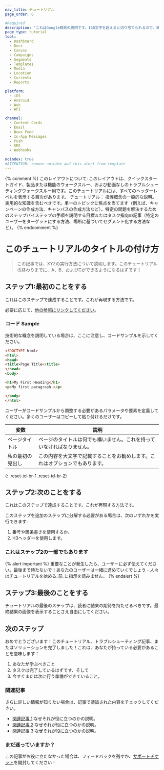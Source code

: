 ```yaml
---
nav_title: チュートリアル
page_order: 6

#Required
description: "これはGoogle検索の説明です。160文字を超えると切り捨てられるので、簡潔にしてください。"
page_type: tutorial
tool:
  - Dashboard
  - Docs
  - Canvas
  - Campaigns
  - Segments
  - Templates
  - Media
  - Location
  - Currents
  - Reports

platform:
  - iOS
  - Android
  - Web
  - API

channel:
  - Content Cards
  - Email
  - News Feed
  - In-App Messages
  - Push
  - SMS
  - Webhooks
  
noindex: true
#ATTENTION: remove noindex and this alert from template
---
```


{% comment %}
このレイアウトについて:
このレイアウトは、クイックスタートガイド、製品または機能のウォークスルー、および動画なしのトラブルシューティングウォークスルー用です。このチュートリアルには、すべてのヘッダーレベルを表示する目次があります。
チュートリアル：
指導概念の一般的な説明。実用的な知識を含むべきです。単一のトピックに焦点を当てます（例えば、キャンペーンの作成方法、キャンバスの作成方法など）。特定の問題を解決するためのステップバイステップの手順を説明する目標またはタスク指向の記事（特定のユーザーをターゲットにする方法、場所に基づいてセグメント化する方法など）。
{% endcomment %}
# このチュートリアルのタイトルの付け方

> この記事では、XYZの実行方法について説明します。このチュートリアルの終わりまでに、A、B、およびCができるようになるはずです！

## ステップ1:最初のことをする

これはこのステップで達成することです。これが再現する方法です。

必要に応じて、[他の参照にリンクしてください]({{site.baseurl}}/home/templates/reference_video/)。

### コード Sample

技術的な概念を説明している場合は、ここに注意し、コードサンプルを示してください。

```html
<!DOCTYPE html>
<html>
<head>
<title>Page Title</title>
</head>
<body>

<h1>My First Heading</h1>
<p>My first paragraph.</p>

</body>
</html>
```

ユーザーがコードサンプルから調整する必要があるパラメータや要素を定義してください。多くのユーザーはコピーして貼り付けるだけです。

| 変数 | 説明 |
| -------- | ----------- |
| ページタイトル | ページのタイトルは何でも構いません。これを持っていなければなりません。 |
| 私の最初の見出し | この内容を大文字で記載することをお勧めします。これはオプションでもあります。 |
{: .reset-td-br-1 .reset-td-br-2}

## ステップ2:次のことをする

これはこのステップで達成することです。これが再現する方法です。

このステップを追加のステップに分解する必要がある場合は、次のいずれかを実行できます:
1. 番号や箇条書きを使用するか、
2. H3ヘッダーを使用します。

### これはステップ2の一部でもあります

{% alert important %}
重要なことが発生したら、ユーザーに必ず伝えてください。最後まで待たないで！あなたのユーザーは一緒に進めていくでしょう - 人々はチュートリアルを始める_前_に指示を読みません。
{% endalert %}

## ステップ3:最後のことをする

チュートリアルの最後のステップは、読者に結果の期待を持たせるべきです。最終結果の画像を表示することさえ自由にしてください。

## 次のステップ

おめでとうございます！このチュートリアル、トラブルシューティング記事、またはソリューションを完了しました！これは、あなたが持っている必要があることを意味します：
1. あなたが学ぶべきこと
2. タスクは完了しているはずです、そして
3. 今すぐまたは次に行う準備ができていること。

### 関連記事

さらに詳しい情報が知りたい場合は、記事で議論された内容をチェックしてください。
- [関連記事 1](#solution-1):なぜそれが役に立つのかの説明。
- [関連記事 2](#solution-2):なぜそれが役に立つのかの説明。
- [関連記事 3](#solution-3):なぜそれが役に立つのかの説明。

### まだ迷っていますか？

この記事がお役に立たなかった場合は、フィードバックを残すか、[サポートチケット][support]を開封してください！

[support]: {{site.baseurl}}/braze_support/
